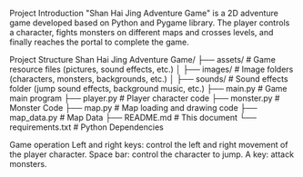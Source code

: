 Project Introduction
"Shan Hai Jing Adventure Game" 
is a 2D adventure game developed based on Python and Pygame library.
The player controls a character, fights monsters on different maps and crosses levels, 
and finally reaches the portal to complete the game.

Project Structure
Shan Hai Jing Adventure Game/
├── assets/                  # Game resource files (pictures, sound effects, etc.)
│   ├── images/              # Image folders (characters, monsters, backgrounds, etc.)
│   ├── sounds/              # Sound effects folder (jump sound effects, background music, etc.)
├── main.py                  # Game main program
├── player.py                # Player character code
├── monster.py               # Monster Code
├── map.py                   # Map loading and drawing code
├── map_data.py              # Map Data
├── README.md                # This document
└── requirements.txt         # Python Dependencies

Game operation
Left and right keys: control the left and right movement of the player character.
Space bar: control the character to jump.
A key: attack monsters.

